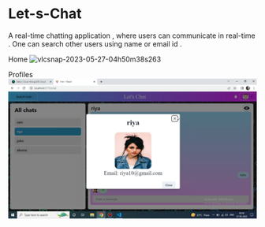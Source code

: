 # Let-s-Chat
A real-time chatting application , where users can communicate in real-time . One can search other users using name or email id .

Home
![vlcsnap-2023-05-27-04h50m38s263](https://github.com/Arkaseus/Let-s-Chat/assets/88939471/51fae1d5-1cd3-4f82-a223-a0a82b0ecb26)

Profiles
![Alt text](https://github.com/Arkaseus/Let-s-Chat/blob/main/screenshot/vlcsnap-2023-05-27-04h50m55s142.png )
